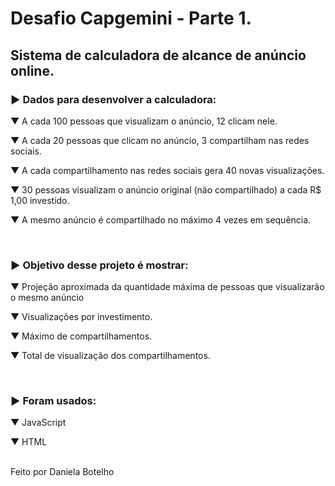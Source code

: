 # Desafio Capgemini - Parte 1.
## Sistema de calculadora de alcance de anúncio online.

<h3> ► Dados para desenvolver a calculadora: </h3>
<p >   ▼ A cada 100 pessoas que visualizam o anúncio, 12 clicam nele. </p>
<p >   ▼ A cada 20 pessoas que clicam no anúncio, 3 compartilham nas redes sociais. </p>
<p >   ▼ A cada compartilhamento nas redes sociais gera 40 novas visualizações. </p>
<p >   ▼ 30 pessoas visualizam o anúncio original (não compartilhado) a cada R$ 1,00 investido.</p>
<p >   ▼ A mesmo anúncio é compartilhado no máximo 4 vezes em sequência.</p>
<br>

<h3> ► Objetivo desse projeto é mostrar: </h3>
<p >   ▼ Projeção aproximada da quantidade máxima de pessoas que visualizarão o mesmo anúncio </p>
<p >   ▼ Visualizações por investimento. </p>
<p >   ▼ Máximo de compartilhamentos.  </p>
<p >   ▼ Total de visualização dos compartilhamentos. </p>
<br>

<h3> ► Foram usados: </h3>
<p >   ▼ JavaScript </p>
<p >   ▼ HTML </p>
<br>

<footer> Feito por Daniela Botelho </footer>



